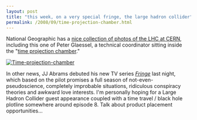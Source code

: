 ```yaml
---
layout: post
title: "this week, on a very special fringe, the large hadron collider"
permalink: /2008/09/time-projection-chamber.html
---
```


<p>National Geographic has a <a href="http://ngm.nationalgeographic.com/2008/03/god-particle/ginter-photography.html">nice collection of photos of the LHC at CERN</a>, including this one of Peter Glaessel, a technical coordinator sitting inside the "<a href="http://en.wikipedia.org/wiki/Time_projection_chamber">time projection chamber</a>."</p>

<p><a style="display: inline;" href="http://ngm.nationalgeographic.com/2008/03/god-particle/ginter-photography.html"><img class="at-xid-6a00d8341c4f5f53ef01053497456c970b" alt="Time-projection-chamber" src="https://sippey.typepad.com/.a/6a00d8341c4f5f53ef01053497456c970b-500wi"  /></a></p>

<p>In other news, JJ Abrams debuted his new TV series <em><a href="http://www.fox.com/fringe/">Fringe</a></em> last night, which based on the pilot promises a full season of not-even-pseudoscience, completely improbable situations, ridiculous conspiracy theories and awkward love interests.  I'm personally hoping for a Large Hadron Collider guest appearance coupled with a time travel / black hole plotline somewhere around episode 8.  Talk about product placement opportunities...</p>



